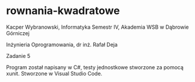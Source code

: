 # rownania-kwadratowe
Kacper Wybranowski, Informatyka Semestr IV, Akademia WSB w Dąbrowie Górniczej

Inżynieria Oprogramowania, dr inż. Rafał Deja


Zadanie 5

Program został napisany w C#, testy jednostkowe stworzone za pomocą xunit.
Stworzone w Visual Studio Code.
